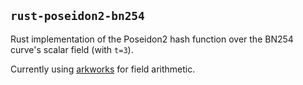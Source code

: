 
`rust-poseidon2-bn254`
--------------------

Rust implementation of the Poseidon2 hash function over the BN254 curve's scalar field
(with `t=3`). 

Currently using [arkworks](https://github.com/arkworks-rs) for field arithmetic.

